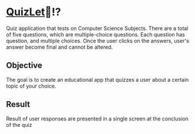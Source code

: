 # <a href="https://the-quizlet-shilpe.netlify.app/"> QuizLet</a>🤔⁉️
 <p>Quiz application that tests on Computer Science Subjects. There are a total of five questions, which are multiple-choice questions. Each question has question, and multiple choices. Once the user clicks on the answers, user's answer become final and cannot be altered.</p>

## Objective
<p>The goal is to create an educational app that quizzes a user about a certain topic of your choice.</p>

## Result
<p>Result of user responses are presented in a single screen at the conclusion of the quiz</p>

